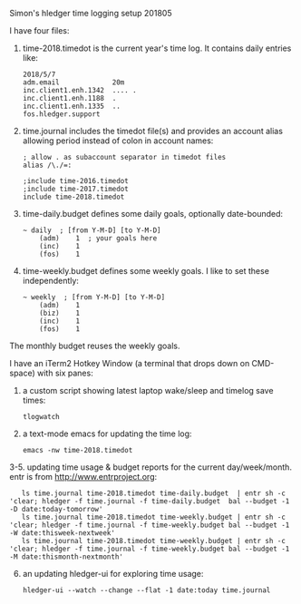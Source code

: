 Simon's hledger time logging setup 201805

I have four files:

1. time-2018.timedot is the current year's time log. It contains daily entries like:

       2018/5/7
       adm.email             20m
       inc.client1.enh.1342  .... .
       inc.client1.enh.1188  .
       inc.client1.enh.1335  ..
       fos.hledger.support
    
2. time.journal includes the timedot file(s) and provides an account alias allowing period instead of colon in account names:

       ; allow . as subaccount separator in timedot files
       alias /\./=:
       
       ;include time-2016.timedot
       ;include time-2017.timedot
       include time-2018.timedot

3. time-daily.budget defines some daily goals, optionally date-bounded:

       ~ daily  ; [from Y-M-D] [to Y-M-D]
           (adm)    1  ; your goals here
           (inc)    1
           (fos)    1
  
4. time-weekly.budget defines some weekly goals. I like to set these independently:

       ~ weekly  ; [from Y-M-D] [to Y-M-D]
           (adm)    1
           (biz)    1
           (inc)    1
           (fos)    1
  
The monthly budget reuses the weekly goals.

I have an iTerm2 Hotkey Window (a terminal that drops down on CMD-space) with six panes:

1. a custom script showing latest laptop wake/sleep and timelog save times:

       tlogwatch  

2. a text-mode emacs for updating the time log:

       emacs -nw time-2018.timedot

3-5. updating time usage & budget reports for the current day/week/month. entr is from http://www.entrproject.org:

       ls time.journal time-2018.timedot time-daily.budget  | entr sh -c 'clear; hledger -f time.journal -f time-daily.budget  bal --budget -1 -D date:today-tomorrow'
       ls time.journal time-2018.timedot time-weekly.budget | entr sh -c 'clear; hledger -f time.journal -f time-weekly.budget bal --budget -1 -W date:thisweek-nextweek'
       ls time.journal time-2018.timedot time-weekly.budget | entr sh -c 'clear; hledger -f time.journal -f time-weekly.budget bal --budget -1 -M date:thismonth-nextmonth'

6. an updating hledger-ui for exploring time usage:

       hledger-ui --watch --change --flat -1 date:today time.journal

